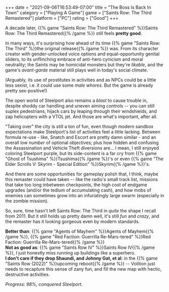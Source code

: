 +++
date = "2021-09-06T16:53:49-07:00"
title = "The Boss Is Back In Town"
category = ["Playing A Game"]
game = ["Saints Row: The Third Remastered"]
platform = ["PC"]
rating = ["Good"]
+++

A decade later, {{% game "Saints Row: The Third Remastered" %}}Saints Row: The Third Remastered{{% /game %}} still feels <b>pretty good</b>.

In many ways, it's surprising how ahead of its time {{% game "Saints Row: The Third" %}}the original release{{% /game %}} was.  From its character creator with gender-unlocked voice options and equal-opportunity genital sliders, to its unflinching embrace of anti-hero cynicism and moral neutrality; the Saints may be homicidal monsters but they're <i>likable</i>, and the game's <i>avant-garde</i> material still plays well in today's social climate.

(Arguably, its use of prostitutes in activities and as NPCs could be a little less sexist, i.e. it could use some <i>male whores</i>.  But the game is already pretty sex-positive!)

The open world of Steelport also remains a <i>blast</i> to cause trouble in, despite shoddy car handling and uneven aiming controls -- you can still suplex pedestrians, hijack cars by leaping through their windshields, and zap helicopters with a VTOL jet.  And those are what's important, after all.

"Taking over" the city is still a ton of fun, even though modern sandbox expectations make Steelport's list of activities feel a little lacking.  Between formula re-use - like, Snatch and Escort are pretty damn similar - and an overall low <i>number</i> of optional objectives; plus how hidden and confusing the Assassination and Vehicle Theft diversions are... I mean, I still enjoyed coloring Steelport purple, but its side-content is a far cry from {{% game "Ghost of Tsushima" %}}Tsushima{{% /game %}}'s or even {{% game "The Elder Scrolls V: Skyrim - Special Edition" %}}Skyrim{{% /game %}}'s.

And there are some opportunities for gameplay polish that, I think, maybe this remaster could have taken -- like the radio's small track list, missions that take too long inbetween checkpoints, the high cost of endgame upgrades (and/or the tedium of accumulating cash), and how mobs of enemies can sometimes grow into an infuriatingly large swarm (especially in the zombie mission).

So, sure, time hasn't left Saints Row: The Third in <i>quite</i> the shape I recall from 2011.  But it still holds up pretty damn well, it's still <i>fun</i> and <i>crazy</i>, and the remaster has it looking gorgeous even by modern standards.

<b>Better than</b>: {{% game "Agents of Mayhem" %}}Agents of Mayhem{{% /game %}}, {{% game "Red Faction: Guerrilla Re-Mars-tered" %}}Red Faction: Guerrilla Re-Mars-tered{{% /game %}}  
<b>Not as good as</b>: {{% game "Saints Row IV" %}}Saints Row IV{{% /game %}}, I just honestly miss running up buildings like a superhero.  
<b>I don't care if they drop Shaundi, and Johnny Gat, et al</b>: in the {{% game "Saints Row (2022)" %}}upcoming reboot{{% /game %}} -- Volition just needs to recapture this sense of zany fun, and fill the new map with hectic, destructive activities.

<i>Progress: 98%, conquered Steelport.</i>
